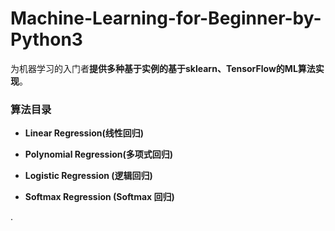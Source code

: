 # Machine-Learning-for-Beginner-by-Python3

为机器学习的入门者**提供多种基于实例的基于sklearn、TensorFlow的ML算法实现**。

### 算法目录

* **Linear Regression(线性回归)**

* **Polynomial Regression(多项式回归)**

* **Logistic Regression (逻辑回归)**

* **Softmax Regression (Softmax 回归)**

. 
